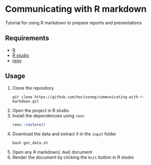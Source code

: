 # Communicating with R markdown
Tutorial for using R markdown to prepare reports and presentations

## Requirements
- [R](https://cran.rstudio.com/)
- [ R studio](https://posit.co/download/rstudio-desktop/)
- [renv](https://rstudio.github.io/renv/articles/renv.html)

## Usage
1. Clone the repository
    ```shell
    git clone https://github.com/harisonmg/communicating-with-r-markdown.git
    ```
1. Open the project in R studio
1. Install the dependencies using `renv`
    ```R
    renv::restore()
    ```
1. Download the data and extract it in the `input` folder
    ```shell
    bash get_data.sh
    ```
1. Open any R markdown(`.Rmd`) document
1. Render the document by clicking the `knit` button in R studio
